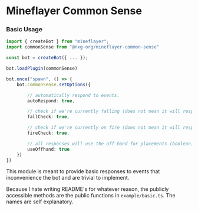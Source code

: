 # Mineflayer Common Sense


### Basic Usage
```ts
import { createBot } from "mineflayer";
import commonSense from "@nxg-org/mineflayer-common-sense"

const bot = createBot({ ... });

bot.loadPlugin(commonSense)

bot.once("spawn", () => {
    bot.commonSense.setOptions({

        // automatically respond to events.
        autoRespond: true,

        // check if we're currently falling (does not mean it will respond)
        fallCheck: true,

        // check if we're currently on fire (does not mean it will respond)
        fireCheck: true,

        // all responses will use the off-hand for placements (boolean)
        useOffhand: true
    })
})

```

This module is meant to provide basic responses to events that inconvenience the bot and are trivial to implement.



Because I hate writing README's for whatever reason, the publicly accessible methods are the public functions in ``example/basic.ts``. The names are self explanatory.